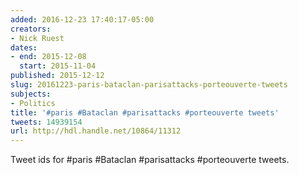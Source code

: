 ```yaml
---
added: 2016-12-23 17:40:17-05:00
creators:
- Nick Ruest
dates:
- end: 2015-12-08
  start: 2015-11-04
published: 2015-12-12
slug: 20161223-paris-bataclan-parisattacks-porteouverte-tweets
subjects:
- Politics
title: '#paris #Bataclan #parisattacks #porteouverte tweets'
tweets: 14939154
url: http://hdl.handle.net/10864/11312
---
```


Tweet ids for #paris #Bataclan #parisattacks #porteouverte tweets.
